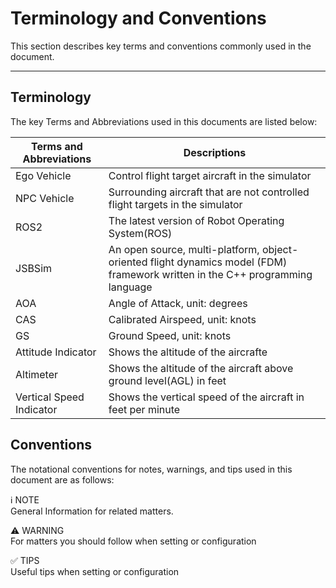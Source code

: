 # Terminology and Conventions
This section describes key terms and conventions commonly used in the document.

---

## Terminology
The key Terms and Abbreviations used in this documents are listed below:

| Terms and Abbreviations | Descriptions                           |
| ----------------------- | -------------------------------------- |
| Ego Vehicle             | Control flight target aircraft in the simulator |
| NPC Vehicle             | Surrounding aircraft that are not controlled flight targets in the simulator |
| ROS2                    | The latest version of Robot Operating System(ROS) |
| JSBSim                  | An open source, multi-platform, object-oriented flight dynamics model (FDM) framework written in the C++ programming language |
| AOA                     | Angle of Attack, unit: degrees                     |
| CAS                     | Calibrated Airspeed, unit: knots            |
| GS                      | Ground Speed, unit: knots                |
| Attitude Indicator      | Shows the altitude of the aircrafte                       |
| Altimeter               | Shows the altitude of the aircraft above ground level(AGL) in feet                        |
| Vertical Speed Indicator | Shows the vertical speed of the aircraft in feet per minute                      |

## Conventions
The notational conventions for notes, warnings, and tips used in this document are as follows:

<div markdown="span" class="bs-callout bs-callout-primary">
ℹ️ <span class = "not-calloutTitle"> NOTE </span> <br>
General Information for related matters.
</div>
<p></p>
<div markdown="span" class="bs-callout bs-callout-danger">
⚠️  <span class = "dan-calloutTitle"> WARNING </span> <br>
For matters you should follow when setting or configuration
</div>
<p></p>
<div markdown="span" class="bs-callout bs-callout-success">
✅ <span class = "suc-calloutTitle"> TIPS </span> <br>
Useful tips when setting or configuration
</div>

<br>
